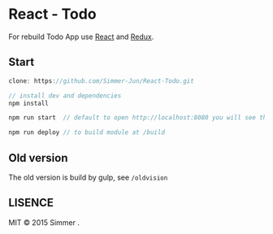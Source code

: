 # React - Todo
For rebuild Todo App use [React](https://facebook.github.io/react/) and [Redux](https://github.com/rackt/redux).


## Start

```js
clone: https://github.com/Simmer-Jun/React-Todo.git

// install dev and dependencies
npm install 

npm run start  // default to open http://localhost:8080 you will see the App run !

npm run deploy // to build module at /build

```


## Old version

The old version is build by gulp, see `/oldvision`

## LISENCE

MIT  © 2015 Simmer .